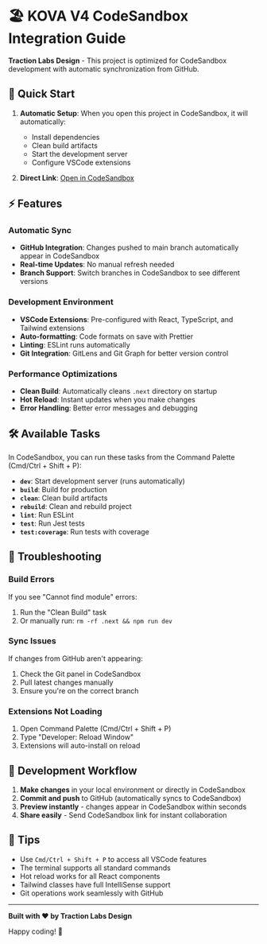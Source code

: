 # 🏖️ KOVA V4 CodeSandbox Integration Guide

**Traction Labs Design** - This project is optimized for CodeSandbox development with automatic synchronization from GitHub.

## 🚀 Quick Start

1. **Automatic Setup**: When you open this project in CodeSandbox, it will automatically:
   - Install dependencies
   - Clean build artifacts
   - Start the development server
   - Configure VSCode extensions

2. **Direct Link**: [Open in CodeSandbox](https://codesandbox.io/p/github/surfsidere/KOVA-V4.1/main)

## ⚡ Features

### Automatic Sync
- **GitHub Integration**: Changes pushed to main branch automatically appear in CodeSandbox
- **Real-time Updates**: No manual refresh needed
- **Branch Support**: Switch branches in CodeSandbox to see different versions

### Development Environment
- **VSCode Extensions**: Pre-configured with React, TypeScript, and Tailwind extensions
- **Auto-formatting**: Code formats on save with Prettier
- **Linting**: ESLint runs automatically
- **Git Integration**: GitLens and Git Graph for better version control

### Performance Optimizations
- **Clean Build**: Automatically cleans `.next` directory on startup
- **Hot Reload**: Instant updates when you make changes
- **Error Handling**: Better error messages and debugging

## 🛠️ Available Tasks

In CodeSandbox, you can run these tasks from the Command Palette (Cmd/Ctrl + Shift + P):

- **`dev`**: Start development server (runs automatically)
- **`build`**: Build for production
- **`clean`**: Clean build artifacts
- **`rebuild`**: Clean and rebuild project
- **`lint`**: Run ESLint
- **`test`**: Run Jest tests
- **`test:coverage`**: Run tests with coverage

## 🔧 Troubleshooting

### Build Errors
If you see "Cannot find module" errors:
1. Run the "Clean Build" task
2. Or manually run: `rm -rf .next && npm run dev`

### Sync Issues
If changes from GitHub aren't appearing:
1. Check the Git panel in CodeSandbox
2. Pull latest changes manually
3. Ensure you're on the correct branch

### Extensions Not Loading
1. Open Command Palette (Cmd/Ctrl + Shift + P)
2. Type "Developer: Reload Window"
3. Extensions will auto-install on reload

## 🎯 Development Workflow

1. **Make changes** in your local environment or directly in CodeSandbox
2. **Commit and push** to GitHub (automatically syncs to CodeSandbox)
3. **Preview instantly** - changes appear in CodeSandbox within seconds
4. **Share easily** - Send CodeSandbox link for instant collaboration

## 🌟 Tips

- Use `Cmd/Ctrl + Shift + P` to access all VSCode features
- The terminal supports all standard commands
- Hot reload works for all React components
- Tailwind classes have full IntelliSense support
- Git operations work seamlessly with GitHub

---

**Built with ❤️ by Traction Labs Design**

Happy coding! 🚀
